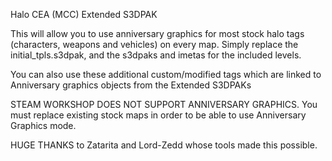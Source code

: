 Halo CEA (MCC) Extended S3DPAK

This will allow you to use anniversary graphics for most stock halo tags (characters, weapons and vehicles) on every map. 
Simply replace the initial_tpls.s3dpak, and the s3dpaks and imetas for the included levels.

You can also use these additional custom/modified tags which are linked to Anniversary graphics objects from the Extended S3DPAKs

STEAM WORKSHOP DOES NOT SUPPORT ANNIVERSARY GRAPHICS. You must replace existing stock maps in order to be able to use Anniversary Graphics mode.


HUGE THANKS to Zatarita and Lord-Zedd whose tools made this possible.
